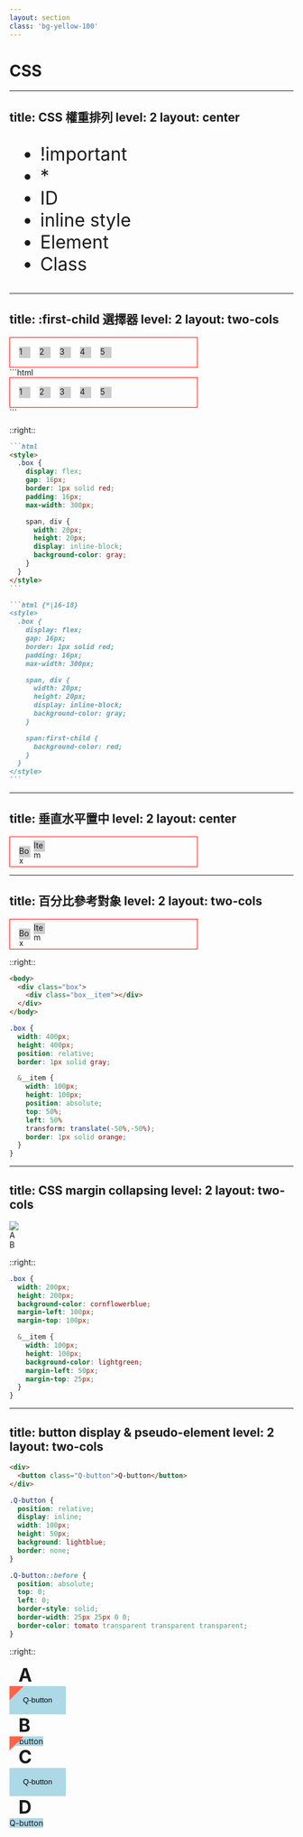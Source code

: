 ```yaml
---
layout: section
class: 'bg-yellow-100'
---
```


# CSS

---
title: CSS 權重排列
level: 2
layout: center
---

* !important
* \*
* ID
* inline style
* Element
* Class

<style>
  ul {
    font-size: 32px;
  }
</style>

<!-- 
## Q：請依照 CSS 權重(由高到低)對上述內容依序進行排列。
⭐

Ans：!important > inline style 內聯樣式 > ID ID選擇器 > Class 類別選擇器 > Element 元素選擇器 > * 通用選擇器
-->

---
title: \:first-child 選擇器
level: 2
layout: two-cols
---

<div class="box mt-64px">
  <div>1</div>
  <span>2</span>
  <div>3</div>
  <span>4</span>
  <div>5</div>
</div>

<div class="w-92% mt-32px">
```html
<div class="box">
  <div>1</div>
  <span>2</span>
  <div>3</div>
  <span>4</span>
  <div>5</div>
</div>
```
</div>

<style>
  .box {
    display: flex;
    gap: 16px;
    border: 1px solid #f00;
    padding: 16px;
    max-width: 300px;

    span, div {
      width: 20px;
      height: 20px;
      display: inline-block;
      background-color: #ccc;
    }
  }
</style>

::right::

<div class="mt-64px"></div>

````md magic-move
```html
<style>
  .box {
    display: flex;
    gap: 16px;
    border: 1px solid red;
    padding: 16px;
    max-width: 300px;

    span, div {
      width: 20px;
      height: 20px;
      display: inline-block;
      background-color: gray;
    }
  }
</style>
```

```html {*|16-18}
<style>
  .box {
    display: flex;
    gap: 16px;
    border: 1px solid red;
    padding: 16px;
    max-width: 300px;  

    span, div {
      width: 20px;
      height: 20px;
      display: inline-block;
      background-color: gray;
    }

    span:first-child {
      background-color: red;
    }
  }
</style>
```
````

<!-- 
## Q：該 HTML 結構與 SCSS 1 搭配後將產生如上圖的五個灰色小方塊。請問如果將 SCSS 1 的部分改寫為 SCSS 2 後將會得到什麼效果？
⭐⭐

Ans：不會變色。
-->
 
---
title: 垂直水平置中
level: 2
layout: center
---

<div class="Box">
  <span class="text">Box</span>
  <div class="Item">
    <span class="text">Item</span>
  </div>
</div>

<style>
  .Box {
    @apply w-30vh h-30vh bg-gray-300;
    @apply b-4px b-solid b-gray-400;
    @apply relative;
  }

  .Item {
    @apply w-8vh h-8vh bg-orange-500 ;
    @apply b-4px b-solid b-orange-800;
    @apply absolute top-50% left-50%;
    transform: translate(-50%,-50%);
  }

  .text {
    @apply absolute top-0 left-0;
    @apply inline-block p-12px text-black;
  }
</style>
 
<!-- 
## Q：請舉出至少二種 CSS 實現垂直水平置中的方法。
⭐

Ans：1. 使用Flexbox。 2. 使用絕對定位和transform。
-->

---
title: 百分比參考對象
level: 2
layout: two-cols
---

<div class="mr-32px h-full flex items-center">
  <div class="wrap">
    <div class="box">
      <span class="text">Box</span>
      <div class="box__item">
        <span class="text">Item</span>
      </div>
    </div>
  </div>
</div>

<style>
  .wrap {
    @apply w-40vh h-40vh flex justify-center items-center bg-gray-200;
  }

  .box {
    @apply w-80% h-80% bg-gray-300;
    @apply b-4px b-solid b-gray-400;
    @apply relative;
  }

  .box__item {
    @apply w-20% h-20% bg-orange-500 ;
    @apply b-4px b-solid b-orange-800;
    @apply absolute top-50% left-50%;
    transform: translate(-50%,-50%);
  }

  .text {
    @apply absolute top-0 left-0;
    @apply inline-block p-4px text-black;
  }
</style>

::right::

```html
<body>
  <div class="box">
    <div class="box__item"></div>
  </div>
</body>
```

<div class="mb-16px"></div>

```scss {*|11-13}
.box {
  width: 400px;
  height: 400px;
  position: relative;
  border: 1px solid gray;

  &__item {
    width: 100px;
    height: 100px;
    position: absolute;
    top: 50%;
    left: 50%
    transform: translate(-50%,-50%);
    border: 1px solid orange;
  }
}
```

<!-- 
## Q：該 HTML 結構與 SCSS 搭配後即可達到將 .box__item 垂直水平置中於 .box 的效果。請問出現在該樣式中的 4 個百分比分別是相對於誰？(題意舉例：top 50% 所表示的百分之 50 是以誰作為 100% 當作參考)
⭐⭐

Ans：top 與 left 以父層為 100% 做為參考，transform: translate 則以自身 dom 元素作為參考。
-->

---
title: CSS margin collapsing
level: 2
layout: two-cols
---
<div class="h-full">
  <div class="flex items-center justify-center h-full">
    <div class="w-50% h-full">
      <img class="w-full h-full object-contain" src="/assets/imgs/css-margin.jpg">
    </div>
    <div class="grid rows-2 font-size-3rem gap-13rem pl-32px">
      <div>A</div>
      <div>B</div>
    </div>
  </div>
</div>

::right::

<div class="grid items-center h-full">

```scss
.box {
  width: 200px;
  height: 200px;
  background-color: cornflowerblue;
  margin-left: 100px;
  margin-top: 100px;

  &__item {
    width: 100px;
    height: 100px;
    background-color: lightgreen;
    margin-left: 50px;
    margin-top: 25px;
  }
}
```

</div>

<!-- 
## Q：該 HTML 結構與 SCSS 搭配後呈現的效果為何？
⭐⭐

Ans：B。
-->

---
title: button display & pseudo-element
level: 2
layout: two-cols
---

```html
<div>
  <button class="Q-button">Q-button</button>
</div>
```

<div class="mb-16px"></div>

```css
.Q-button {
  position: relative;
  display: inline;
  width: 100px;
  height: 50px;
  background: lightblue;
  border: none;
}

.Q-button::before {
  position: absolute;
  top: 0;
  left: 0;
  border-style: solid;
  border-width: 25px 25px 0 0;
  border-color: tomato transparent transparent transparent;   
}
```

::right::

<div class="h-full ml-32px grid cols-2 gap-16px">
  <div class="option">
    <b>A</b>
    <div class="A-option">
      <button class="Q-button">Q-button</button>
    </div>
  </div>
  <div class="option">
    <b>B</b>
    <div class="B-option">
      <span class="Q-button">Q-button</span>
    </div>
  </div>
  <div class="option">
    <b>C</b>
    <div class="C-option">
      <button class="Q-button">Q-button</button>
    </div>
  </div>
  <div class="option">
    <b>D</b>
    <div class="D-option">
      <span class="Q-button">Q-button</span>
    </div>
  </div>
</div>

<style>
  .option {
    @apply w-full;
    @apply flex items-center;
    @apply bg-gray b-rd-16px;
  }

  b {
    padding: 16px;
    font-size: 32px;
  }

  .Q-button {
    position: relative;
    display: inline;
    width: 100px;
    height: 50px;
    background: lightblue;
    border: none;
  }

  .Q-button::before {
    position: absolute;
    top: 0;
    left: 0;
    border-style: solid;
    border-width: 25px 25px 0 0;
    border-color: tomato transparent transparent transparent; 
  }
  
  .A-option,
  .B-option {
    .Q-button::before {
      content: '';
    }
  }
</style>

<!-- 
## Q：該 HTML 結構與 CSS 搭配後呈現的效果為何？
⭐⭐⭐

Ans：C。

* inline 元素設置寬高是無效的，但 button 元素即便設置為 display: inline ，還是會被瀏覽器視為 inline-block，故設置寬高為有效。
* 偽元素必須設置 content 才能顯示。
-->